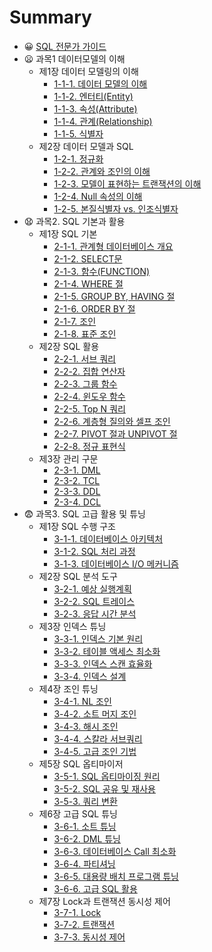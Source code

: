 # Summary

* 😀 [SQL 전문가 가이드](README.md)
* 😦 과목1 데이터모델의 이해
    * 제1장 데이터 모델링의 이해
        * [1-1-1. 데이터 모델의 이해](chapter/1-1-1-데이터-모델의-이해.md)
        * [1-1-2. 엔터티(Entity)](chapter/1-1-2-엔터티-Entity-.md)
        * [1-1-3. 속성(Attribute)](chapter/1-1-3-속성-Attribute-.md)
        * [1-1-4. 관계(Relationship)](chapter/1-1-4-관계-Relationship-.md)
        * [1-1-5. 식별자](chapter/1-1-5-식별자.md)
    * 제2장 데이터 모델과 SQL
        * [1-2-1. 정규화](chapter/1-2-1-정규화.md)
        * [1-2-2. 관계와 조인의 이해](chapter/1-2-2-관계와-조인의-이해.md)
        * [1-2-3. 모델이 표현하는 트랜잭션의 이해](chapter/1-2-3-모델이-표현하는-트랜잭션의-이해.md)
        * [1-2-4. Null 속성의 이해](chapter/1-2-4-Null-속성의-이해.md)
        * [1-2-5. 본질식별자 vs. 인조식별자](chapter/1-2-5-본질식별자-vs-인조식별자.md)
* 😧 과목2. SQL 기본과 활용
    * 제1장 SQL 기본
        * [2-1-1. 관계형 데이터베이스 개요](chapter/2-1-1-관계형-데이터베이스-개요.md)
        * [2-1-2. SELECT문](chapter/2-1-2-SELECT문.md)
        * [2-1-3. 함수(FUNCTION)](chapter/2-1-3-함수-FUNCTION-.md)
        * [2-1-4. WHERE 절](chapter/2-1-4-WHERE-절.md)
        * [2-1-5. GROUP BY, HAVING 절](chapter/2-1-5-GROUP-BY,-HAVING-절.md)
        * [2-1-6. ORDER BY 절](chapter/2-1-6-ORDER-BY-절.md)
        * [2-1-7. 조인](chapter/2-1-7-조인.md)
        * [2-1-8. 표준 조인](chapter/2-1-8-표준-조인.md)
    * 제2장 SQL 활용
        * [2-2-1. 서브 쿼리](chapter/2-2-1-서브-쿼리.md)
        * [2-2-2. 집합 연산자](chapter/2-2-2-집합-연산자.md)
        * [2-2-3. 그룹 함수](chapter/2-2-3-그룹-함수.md)
        * [2-2-4. 윈도우 함수](chapter/2-2-4-윈도우-함수.md)
        * [2-2-5. Top N 쿼리](chapter/2-2-5-Top-N-쿼리.md)
        * [2-2-6. 계층형 질의와 셀프 조인](chapter/2-2-6-계층형-질의와-셀프-조인.md)
        * [2-2-7. PIVOT 절과 UNPIVOT 절](chapter/2-2-7-PIVOT-절과-UNPIVOT-절.md)
        * [2-2-8. 정규 표현식](chapter/2-2-8-정규-표현식.md)
    * 제3장 관리 구문
        * [2-3-1. DML](chapter/2-3-1-DML.md)
        * [2-3-2. TCL](chapter/2-3-2-TCL.md)
        * [2-3-3. DDL](chapter/2-3-3-DDL.md)
        * [2-3-4. DCL](chapter/2-3-4-DCL.md)
* 😨 과목3. SQL 고급 활용 및 튜닝
    * 제1장 SQL 수행 구조
        * [3-1-1. 데이터베이스 아키텍처](chapter/3-1-1-데이터베이스-아키텍처.md)
        * [3-1-2. SQL 처리 과정](chapter/3-1-2-SQL-처리-과정.md)
        * [3-1-3. 데이터베이스 I/O 메커니즘](chapter/3-1-3-데이터베이스-I-O-메커니즘.md)
    * 제2장 SQL 분석 도구
        * [3-2-1. 예상 실행계획](chapter/3-2-1-예상-실행계획.md)
        * [3-2-2. SQL 트레이스](chapter/3-2-2-SQL-트레이스.md)
        * [3-2-3. 응답 시간 분석](chapter/3-2-3-응답-시간-분석.md)
    * 제3장 인덱스 튜닝
        * [3-3-1. 인덱스 기본 원리](chapter/3-3-1-인덱스-기본-원리.md)
        * [3-3-2. 테이블 액세스 최소화](chapter/3-3-2-테이블-액세스-최소화.md)
        * [3-3-3. 인덱스 스캔 효율화](chapter/3-3-3-인덱스-스캔-효율화.md)
        * [3-3-4. 인덱스 설계](chapter/3-3-4-인덱스-설계.md)
    * 제4장 조인 튜닝
        * [3-4-1. NL 조인](chapter/3-4-1-NL-조인.md)
        * [3-4-2. 소트 머지 조인](chapter/3-4-2-소트-머지-조인.md)
        * [3-4-3. 해시 조인](chapter/3-4-3-해시-조인.md)
        * [3-4-4. 스칼라 서브쿼리](chapter/3-4-4-스칼라-서브쿼리.md)
        * [3-4-5. 고급 조인 기법](chapter/3-4-5-고급-조인-기법.md)
    * 제5장 SQL 옵티마이저
        * [3-5-1. SQL 옵티마이징 원리](chapter/3-5-1-SQL-옵티마이징-원리.md)
        * [3-5-2. SQL 공유 및 재사용](chapter/3-5-2-SQL-공유-및-재사용.md)
        * [3-5-3. 쿼리 변환](chapter/3-5-3-쿼리-변환.md)
    * 제6장 고급 SQL 튜닝
        * [3-6-1. 소트 튜닝](chapter/3-6-1-소트-튜닝.md)
        * [3-6-2. DML 튜닝](chapter/3-6-2-DML-튜닝.md)
        * [3-6-3. 데이터베이스 Call 최소화](chapter/3-6-3-데이터베이스-Call-최소화.md)
        * [3-6-4. 파티셔닝](chapter/3-6-4-파티셔닝.md)
        * [3-6-5. 대용량 배치 프로그램 튜닝](chapter/3-6-5-대용량-배치-프로그램-튜닝.md)
        * [3-6-6. 고급 SQL 활용](chapter/3-6-6-고급-SQL-활용.md)
    * 제7장 Lock과 트랜잭션 동시성 제어
        * [3-7-1. Lock](chapter/3-7-1-Lock.md)
        * [3-7-2. 트랜잭션](chapter/3-7-2-트랜잭션.md)
        * [3-7-3. 동시성 제어](chapter/3-7-3-동시성-제어.md)

